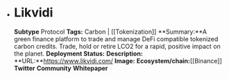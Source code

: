 - # Likvidi
  **Subtype** Protocol
  **Tags:** Carbon | [[Tokenization]]
  **Summary:**A green finance platform to trade and manage DeFi compatible tokenized carbon credits. Trade, hold or retire LCO2 for a rapid, positive impact on the planet.
  **Deployment Status:**
  **Description:**
  **URL:**https://www.likvidi.com/
  **Image:**
  **Ecosystem/chain:**[[Binance]]
  **Twitter**
  **Community**
  **Whitepaper**